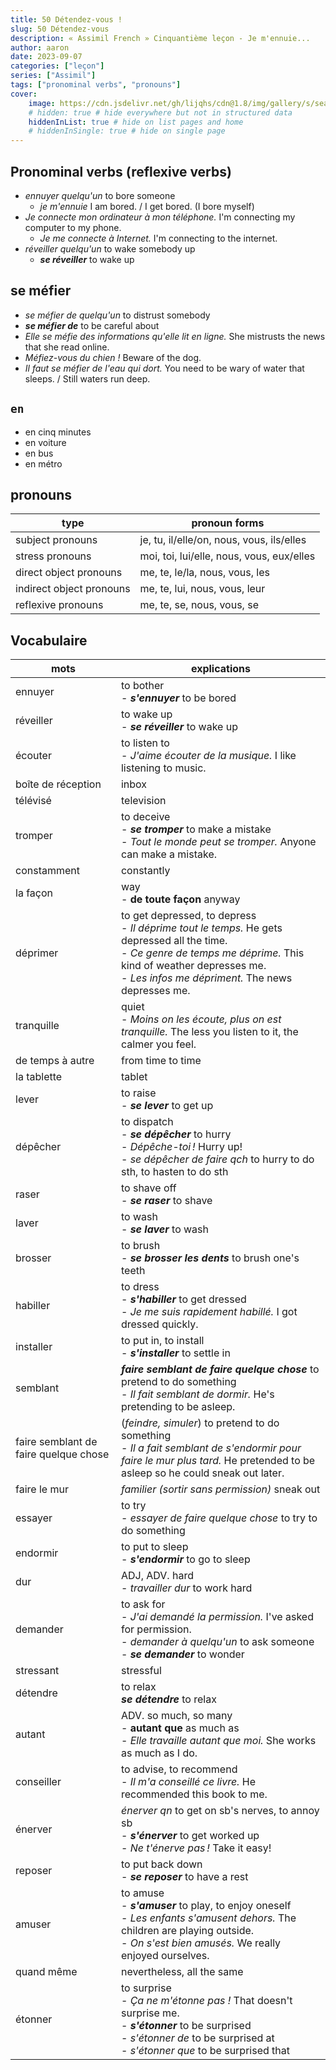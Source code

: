 ```yaml
---
title: 50 Détendez-vous !
slug: 50 Détendez-vous
description: « Assimil French » Cinquantième leçon - Je m'ennuie...
author: aaron
date: 2023-09-07
categories: ["leçon"]
series: ["Assimil"]
tags: ["pronominal verbs", "pronouns"]
cover: 
    image: https://cdn.jsdelivr.net/gh/lijqhs/cdn@1.8/img/gallery/s/sean-pollock-PhYq704ffdA-unsplash.jpg
    # hidden: true # hide everywhere but not in structured data
    hiddenInList: true # hide on list pages and home
    # hiddenInSingle: true # hide on single page
---
```


## Pronominal verbs (reflexive verbs)

- *ennuyer quelqu'un* to bore someone 
  - *je m'ennuie* I am bored. / I get bored. (I bore myself)
- *Je connecte mon ordinateur à mon téléphone.* I'm connecting my computer to my phone.
  - *Je me connecte à Internet.* I'm connecting to the internet.
- *réveiller quelqu'un* to wake somebody up
  - ***se réveiller*** to wake up

## se méfier

- *se méfier de quelqu'un* to distrust somebody
- ***se méfier de*** to be careful about
- *Elle se méfie des informations qu'elle lit en ligne.* She mistrusts the news that she read online.
- *Méfiez-vous du chien !* Beware of the dog.
- *Il faut se méfier de l'eau qui dort.* You need to be wary of water that sleeps. / Still waters run deep.

## `en`

- en cinq minutes
- en voiture
- en bus
- en métro

## pronouns

| type                   | pronoun forms                     |
|------------------------|-----------------------------------|
| subject pronouns       | je, tu, il/elle/on, nous, vous, ils/elles |
| stress pronouns        | moi, toi, lui/elle, nous, vous, eux/elles |
| direct object pronouns | me, te, le/la, nous, vous, les     |
| indirect object pronouns | me, te, lui, nous, vous, leur    |
| reflexive pronouns     | me, te, se, nous, vous, se         |




## Vocabulaire

| mots | explications |
| ---- | ------ | 
| ennuyer | to bother </br> - ***s'ennuyer*** to be bored |
| réveiller | to wake up </br> - ***se réveiller*** to wake up |
| écouter | to listen to </br> - *J'aime écouter de la musique.* I like listening to music. |
| boîte de réception | inbox |
| télévisé | television |
| tromper | to deceive </br> - ***se tromper*** to make a mistake </br> - *Tout le monde peut se tromper.* Anyone can make a mistake. |
| constamment | constantly |
| la façon | way </br> - **de toute façon** anyway |
| déprimer | to get depressed, to depress </br> - *Il déprime tout le temps.* He gets depressed all the time. </br> - *Ce genre de temps me déprime.* This kind of weather depresses me. </br> - *Les infos me dépriment.* The news depresses me. |
| tranquille | quiet </br> - *Moins on les écoute, plus on est tranquille.* The less you listen to it, the calmer you feel. | 
| de temps à autre | from time to time |
| la tablette | tablet |
| lever | to raise </br> - ***se lever*** to get up |
| dépêcher | to dispatch </br> - ***se dépêcher*** to hurry </br> - *Dépêche-toi !* Hurry up! </br> - *se dépêcher de faire qch* to hurry to do sth, to hasten to do sth |
| raser | to shave off </br> - ***se raser*** to shave |
| laver | to wash </br> - ***se laver*** to wash |
| brosser | to brush </br> - ***se brosser les dents*** to brush one's teeth |
| habiller | to dress </br> - ***s'habiller*** to get dressed </br> - *Je me suis rapidement habillé.* I got dressed quickly. |
| installer | to put in, to install </br> - ***s'installer*** to settle in | 
| semblant | ***faire semblant de faire quelque chose*** to pretend to do something </br> - *Il fait semblant de dormir.* He's pretending to be asleep. |
| faire semblant de faire quelque chose | (*feindre, simuler*) to pretend to do something </br> - *Il a fait semblant de s'endormir pour faire le mur plus tard.* He pretended to be asleep so he could sneak out later. |
| faire le mur | *familier (sortir sans permission)* sneak out |
| essayer | to try </br> - *essayer de faire quelque chose* to try to do something |
| endormir | to put to sleep </br> - ***s'endormir*** to go to sleep | 
| dur | ADJ, ADV. hard </br> - *travailler dur* to work hard |
| demander |  to ask for </br> - *J'ai demandé la permission.* I've asked for permission. </br> - *demander à quelqu'un* to ask someone </br> - ***se demander*** to wonder |
| stressant | stressful |
| détendre | to relax </br> ***se détendre*** to relax |
| autant | ADV. so much, so many </br> - **autant que** as much as </br> - *Elle travaille autant que moi.* She works as much as I do. |
| conseiller | to advise, to recommend </br> - *Il m'a conseillé ce livre.* He recommended this book to me. |
| énerver | *énerver qn* to get on sb's nerves, to annoy sb </br> - ***s'énerver*** to get worked up </br> - *Ne t'énerve pas !* Take it easy! |
| reposer | to put back down </br> - ***se reposer*** to have a rest |
| amuser | to amuse </br> - ***s'amuser*** to play, to enjoy oneself </br> - *Les enfants s'amusent dehors.* The children are playing outside. </br> - *On s'est bien amusés.* We really enjoyed ourselves. |
| quand même | nevertheless, all the same |
| étonner | to surprise </br> - *Ça ne m'étonne pas !* That doesn't surprise me. </br> - ***s'étonner*** to be surprised </br> - *s'étonner de* to be surprised at </br> - *s'étonner que* to be surprised that |